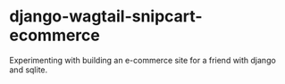 # django-wagtail-snipcart-ecommerce

Experimenting with building an e-commerce site for a friend with django and sqlite. 
